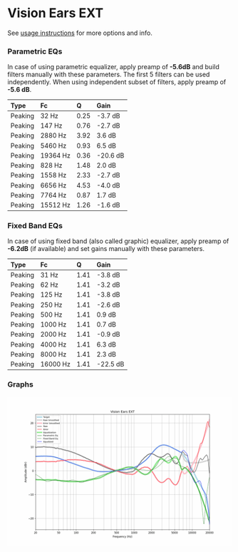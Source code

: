 # Vision Ears EXT
See [usage instructions](https://github.com/jaakkopasanen/AutoEq#usage) for more options and info.

### Parametric EQs
In case of using parametric equalizer, apply preamp of **-5.6dB** and build filters manually
with these parameters. The first 5 filters can be used independently.
When using independent subset of filters, apply preamp of **-5.6 dB**.

| Type    | Fc       |    Q | Gain     |
|:--------|:---------|:-----|:---------|
| Peaking | 32 Hz    | 0.25 | -3.7 dB  |
| Peaking | 147 Hz   | 0.76 | -2.7 dB  |
| Peaking | 2880 Hz  | 3.92 | 3.6 dB   |
| Peaking | 5460 Hz  | 0.93 | 6.5 dB   |
| Peaking | 19364 Hz | 0.36 | -20.6 dB |
| Peaking | 828 Hz   | 1.48 | 2.0 dB   |
| Peaking | 1558 Hz  | 2.33 | -2.7 dB  |
| Peaking | 6656 Hz  | 4.53 | -4.0 dB  |
| Peaking | 7764 Hz  | 0.87 | 1.7 dB   |
| Peaking | 15512 Hz | 1.26 | -1.6 dB  |

### Fixed Band EQs
In case of using fixed band (also called graphic) equalizer, apply preamp of **-6.2dB**
(if available) and set gains manually with these parameters.

| Type    | Fc       |    Q | Gain     |
|:--------|:---------|:-----|:---------|
| Peaking | 31 Hz    | 1.41 | -3.8 dB  |
| Peaking | 62 Hz    | 1.41 | -3.2 dB  |
| Peaking | 125 Hz   | 1.41 | -3.8 dB  |
| Peaking | 250 Hz   | 1.41 | -2.6 dB  |
| Peaking | 500 Hz   | 1.41 | 0.9 dB   |
| Peaking | 1000 Hz  | 1.41 | 0.7 dB   |
| Peaking | 2000 Hz  | 1.41 | -0.9 dB  |
| Peaking | 4000 Hz  | 1.41 | 6.3 dB   |
| Peaking | 8000 Hz  | 1.41 | 2.3 dB   |
| Peaking | 16000 Hz | 1.41 | -22.5 dB |

### Graphs
![](./Vision%20Ears%20EXT.png)